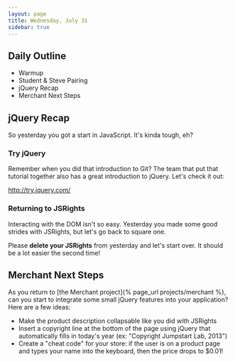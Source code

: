 ```yaml
---
layout: page
title: Wednesday, July 31
sidebar: true
---
```



## Daily Outline

* Warmup
* Student & Steve Pairing
* jQuery Recap
* Merchant Next Steps

## jQuery Recap

So yesterday you got a start in JavaScript. It's kinda tough, eh?

### Try jQuery

Remember when you did that introduction to Git? The team that put that tutorial together also has a great introduction to jQuery. Let's check it out:

http://try.jquery.com/

### Returning to JSRights

Interacting with the DOM isn't so easy. Yesterday you made some good strides with JSRights, but let's go back to square one.

Please **delete your JSRights** from yesterday and let's start over. It should be a lot easier the second time!

## Merchant Next Steps

As you return to [the Merchant project]{% page_url projects/merchant %}, can you start to integrate some small jQuery features into your application? Here are a few ideas:

* Make the product description collapsable like you did with JSRights
* Insert a copyright line at the bottom of the page using jQuery that automatically fills in today's year (ex: "Copyright Jumpstart Lab, 2013")
* Create a "cheat code" for your store: if the user is on a product page and types your name into the keyboard, then the price drops to $0.01!
